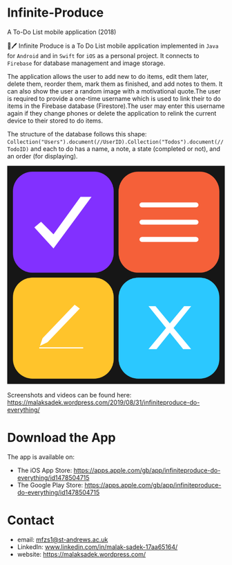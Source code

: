 # Infinite-Produce
A To-Do List mobile application (2018)

📖🖊 Infinite Produce is a To Do List mobile application implemented in `Java` for `Android` and in `Swift` for `iOS` as a personal project. It connects to `Firebase` for database management and image storage.

The application allows the user to add new to do items, edit them later, delete them, reorder them, mark them as finished, and add notes to them. It can also show the user a random image with a motivational quote.The user is required to provide a one-time username which is used to link their to do items in the Firebase database (Firestore).The user may enter this username again if they change phones or delete the application to relink the current device to their stored to do items.

The structure of the database follows this shape: `Collection("Users").document(//UserID).Collection("Todos").document(//TodoID)`
and each to do has a name, a note, a state (completed or not), and an order (for displaying).

![picture alt](https://github.com/MalakSadek/Infinite-Produce/blob/master/logo.png "Output Report")

Screenshots and videos can be found here: https://malaksadek.wordpress.com/2019/08/31/infiniteproduce-do-everything/

# Download the App

The app is available on:
* The iOS App Store: https://apps.apple.com/gb/app/infiniteproduce-do-everything/id1478504715
* The Google Play Store: https://apps.apple.com/gb/app/infiniteproduce-do-everything/id1478504715

# Contact

* email: mfzs1@st-andrews.ac.uk
* LinkedIn: www.linkedin.com/in/malak-sadek-17aa65164/
* website: https://malaksadek.wordpress.com/
